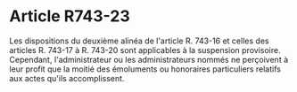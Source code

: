 # Article R743-23

Les dispositions du deuxième alinéa de l'article R. 743-16 et celles des articles R. 743-17 à R. 743-20 sont applicables à la suspension provisoire. Cependant, l'administrateur ou les administrateurs nommés ne perçoivent à leur profit que la moitié des émoluments ou honoraires particuliers relatifs aux actes qu'ils accomplissent.